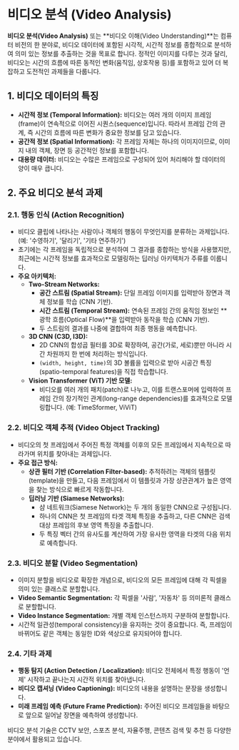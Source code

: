 # 비디오 분석 (Video Analysis)

**비디오 분석(Video Analysis)** 또는 **비디오 이해(Video Understanding)**는 컴퓨터 비전의 한 분야로, 비디오 데이터에 포함된 시각적, 시간적 정보를 종합적으로 분석하여 의미 있는 정보를 추출하는 것을 목표로 합니다. 정적인 이미지를 다루는 것과 달리, 비디오는 시간의 흐름에 따른 동적인 변화(움직임, 상호작용 등)를 포함하고 있어 더 복잡하고 도전적인 과제들을 다룹니다.

## 1. 비디오 데이터의 특징

- **시간적 정보 (Temporal Information):** 비디오는 여러 개의 이미지 프레임(frame)이 연속적으로 이어진 시퀀스(sequence)입니다. 따라서 프레임 간의 관계, 즉 시간의 흐름에 따른 변화가 중요한 정보를 담고 있습니다.
- **공간적 정보 (Spatial Information):** 각 프레임 자체는 하나의 이미지이므로, 이미지 내의 객체, 장면 등 공간적인 정보를 포함합니다.
- **대용량 데이터:** 비디오는 수많은 프레임으로 구성되어 있어 처리해야 할 데이터의 양이 매우 큽니다.

## 2. 주요 비디오 분석 과제

### 2.1. 행동 인식 (Action Recognition)

- 비디오 클립에 나타나는 사람이나 객체의 행동이 무엇인지를 분류하는 과제입니다. (예: '수영하기', '달리기', '기타 연주하기')
- 초기에는 각 프레임을 독립적으로 분석하여 그 결과를 종합하는 방식을 사용했지만, 최근에는 시간적 정보를 효과적으로 모델링하는 딥러닝 아키텍처가 주류를 이룹니다.
- **주요 아키텍처:**
  - **Two-Stream Networks:**
    - **공간 스트림 (Spatial Stream):** 단일 프레임 이미지를 입력받아 장면과 객체 정보를 학습 (CNN 기반).
    - **시간 스트림 (Temporal Stream):** 연속된 프레임 간의 움직임 정보인 **광학 흐름(Optical Flow)**을 입력받아 동작을 학습 (CNN 기반).
    - 두 스트림의 결과를 나중에 결합하여 최종 행동을 예측합니다.
  - **3D CNN (C3D, I3D):**
    - 2D CNN의 합성곱 필터를 3D로 확장하여, 공간(가로, 세로)뿐만 아니라 시간 차원까지 한 번에 처리하는 방식입니다.
    - `(width, height, time)`의 3D 볼륨을 입력으로 받아 시공간 특징(spatio-temporal features)을 직접 학습합니다.
  - **Vision Transformer (ViT) 기반 모델:**
    - 비디오를 여러 개의 패치(patch)로 나누고, 이를 트랜스포머에 입력하여 프레임 간의 장기적인 관계(long-range dependencies)를 효과적으로 모델링합니다. (예: TimeSformer, ViViT)

### 2.2. 비디오 객체 추적 (Video Object Tracking)

- 비디오의 첫 프레임에서 주어진 특정 객체를 이후의 모든 프레임에서 지속적으로 따라가며 위치를 찾아내는 과제입니다.
- **주요 접근 방식:**
  - **상관 필터 기반 (Correlation Filter-based):** 추적하려는 객체의 템플릿(template)을 만들고, 다음 프레임에서 이 템플릿과 가장 상관관계가 높은 영역을 찾는 방식으로 빠르게 작동합니다.
  - **딥러닝 기반 (Siamese Networks):**
    - 샴 네트워크(Siamese Network)는 두 개의 동일한 CNN으로 구성됩니다.
    - 하나의 CNN은 첫 프레임의 타겟 객체 특징을 추출하고, 다른 CNN은 검색 대상 프레임의 후보 영역 특징을 추출합니다.
    - 두 특징 벡터 간의 유사도를 계산하여 가장 유사한 영역을 타겟의 다음 위치로 예측합니다.

### 2.3. 비디오 분할 (Video Segmentation)

- 이미지 분할을 비디오로 확장한 개념으로, 비디오의 모든 프레임에 대해 각 픽셀을 의미 있는 클래스로 분할합니다.
- **Video Semantic Segmentation:** 각 픽셀을 '사람', '자동차' 등 의미론적 클래스로 분할합니다.
- **Video Instance Segmentation:** 개별 객체 인스턴스까지 구분하여 분할합니다.
- 시간적 일관성(temporal consistency)을 유지하는 것이 중요합니다. 즉, 프레임이 바뀌어도 같은 객체는 동일한 ID와 색상으로 유지되어야 합니다.

### 2.4. 기타 과제

- **행동 탐지 (Action Detection / Localization):** 비디오 전체에서 특정 행동이 '언제' 시작하고 끝나는지 시간적 위치를 찾아냅니다.
- **비디오 캡셔닝 (Video Captioning):** 비디오의 내용을 설명하는 문장을 생성합니다.
- **미래 프레임 예측 (Future Frame Prediction):** 주어진 비디오 프레임들을 바탕으로 앞으로 일어날 장면을 예측하여 생성합니다.

비디오 분석 기술은 CCTV 보안, 스포츠 분석, 자율주행, 콘텐츠 검색 및 추천 등 다양한 분야에서 활용되고 있습니다.
